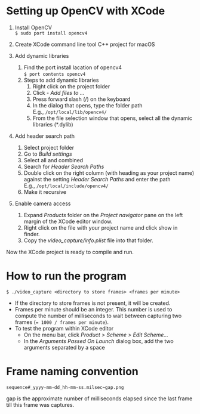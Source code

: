 #  Setting up OpenCV with XCode

1. Install OpenCV  
        `$ sudo port install opencv4`

2. Create XCode command line tool C++ project for macOS

3. Add dynamic libraries
    1. Find the port install lacation of opencv4  
       `$ port contents opencv4`
    2. Steps to add dynamic libraries
       1. Right click on the project folder
       2. Click - *Add files to ...*
       3. Press forward slash (/) on the keyboard
       4. In the dialog that opens, type the folder path  
          E.g., `/opt/local/lib/opencv4/`
       5. From the file selection window that opens, select all the dynamic libraries (*.dylib)

4. Add header search path
   1. Select project folder
   2. Go to *Build settings*
   3. Select all and combined
   4. Search for *Header Search Paths*
   5. Double click on the right column (with heading as your project name) against the setting *Header Search Paths* and enter the path  
      E.g., `/opt/local/include/opencv4/`
   6. Make it recursive

5. Enable camera access
   1. Expand *Products* folder on the *Project navigator* pane on the left margin of the XCode editor window.
   2. Right click on the file with your project name and click show in finder.
   3. Copy the *video_capture/info.plist* file into that folder.

Now the XCode project is ready to compile and run.


# How to run the program

`$ ./video_capture <directory to store frames> <frames per minute>`

- If the directory to store frames is not present, it will be created.
- Frames per minute should be an integer. This number is used to compute the number of milliseconds to wait between capturing two frames (`= 1000 / frames per minute`).
- To test the program within XCode editor  
    * On the menu bar, click *Product > Scheme > Edit Scheme...*
    * In the *Arguments Passed On Launch* dialog box, add the two arguments separated by a space


# Frame naming convention

`sequence#_yyyy-mm-dd_hh-mm-ss.milsec~gap.png`

gap is the approximate number of milliseconds elapsed since the last frame till this frame was captures.


